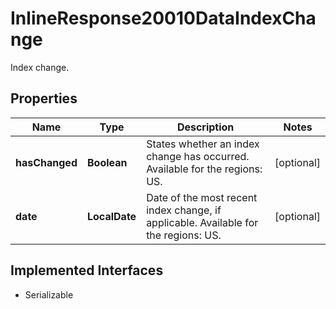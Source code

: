 

# InlineResponse20010DataIndexChange

Index change.

## Properties

Name | Type | Description | Notes
------------ | ------------- | ------------- | -------------
**hasChanged** | **Boolean** | States whether an index change has occurred. Available for the regions: US. |  [optional]
**date** | **LocalDate** | Date of the most recent index change, if applicable. Available for the regions: US. |  [optional]


## Implemented Interfaces

* Serializable


